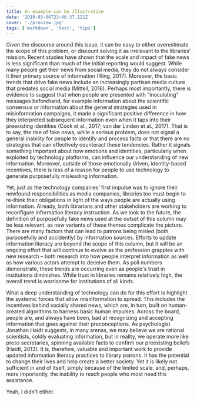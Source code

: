 ```yaml
---
title: An example can be illustrative
date: '2019-03-06T23:46:37.121Z'
cover: './preview.jpg'
tags: ['markdown', 'test', 'tips']
---
```


Given the discourse around this issue, it can be easy to either overestimate the scope of this problem, or discount solving it as irrelevant to the libraries’ mission. Recent studies have shown that the scale and impact of fake news is less significant than much of the initial reporting would suggest. While many people get their news from social media, they do not always consider it their primary source of information (Illing, 2017). Moreover, the basic trends that drive fake news include an increasingly partisan media culture that predates social media (Mittell, 2016). Perhaps most importantly, there is evidence to suggest that when people are presented with “inoculating” messages beforehand, for example information about the scientific consensus or information about the general strategies used in misinformation campaigns, it made a significant positive difference in how they interpreted subsequent information even when it taps into their preexisting identities (Cook et al., 2017; van der Linden et al., 2017). That is to say, the rise of fake news, while a serious problem, does not signal a general inability for people to identify and process facts or that there are no strategies that can effectively counteract these tendencies. Rather it signals something important about how emotions and identities, particularly when exploited by technology platforms, can influence our understanding of new information. Moreover, outside of those emotionally driven, identity-based incentives, there is less of a reason for people to use technology to generate purposefully misleading information.

Yet, just as the technology companies’ first impulse was to ignore their newfound responsibilities as media companies, libraries too must begin to re-think their obligations in light of the ways people are actually using information. Already, both librarians and other stakeholders are working to reconfigure information literacy instruction. As we look to the future, the definition of purposefully fake news used at the outset of this column may be less relevant, as new variants of these themes complicate the picture. There are many factors that can lead to patrons being misled (both purposefully and accidently) by information sources. Efforts to update information literacy are beyond the scope of this column, but it will be an ongoing effort that will continue to evolve as the profession grapples with new research – both research into how people interpret information as well as how various actors attempt to deceive them. As poll numbers demonstrate, these trends are occurring even as people's trust in institutions diminishes. While trust in libraries remains relatively high, the overall trend is worrisome for institutions of all kinds.

What a deep understanding of technology can do for this effort is highlight the systemic forces that allow misinformation to spread. This includes the incentives behind socially shared news, which are, in turn, built on human-created algorithms to harness basic human impulses. Across the board, people are, and always have been, bad at recognizing and accepting information that goes against their preconceptions. As psychologist Jonathan Haidt suggests, in many arenas, we may believe we are rational scientists, coldly evaluating information, but in reality, we operate more like press secretaries, spinning available facts to confirm our preexisting beliefs (Haidt, 2013). It is, therefore, valuable and important work to provide updated information literacy practices to library patrons. It has the potential to change their lives and help create a better society. Yet it is likely not sufficient in and of itself, simply because of the limited scale, and, perhaps, more importantly, the inability to reach people who most need this assistance.

Yeah, I didn't either.
